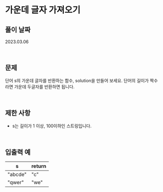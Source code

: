 # 가운데 글자 가져오기

## 풀이 날짜
2023.03.06

<br />

## 문제
단어 s의 가운데 글자를 반환하는 함수, solution을 만들어 보세요. 단어의 길이가 짝수라면 가운데 두글자를 반환하면 됩니다.


<br />

## 제한 사항
- s는 길이가 1 이상, 100이하인 스트링입니다.

<br />

## 입출력 예
| s | return |
| --- | --- |
| "abcde" | "c" |
| "qwer" | "we" |